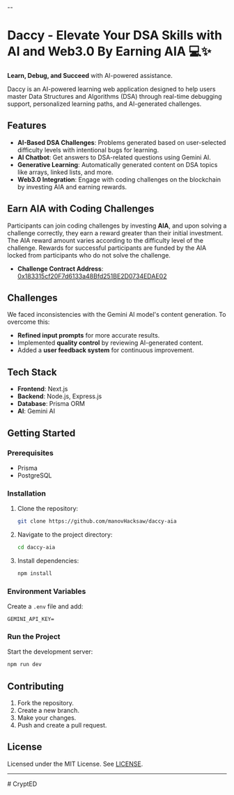--

# Daccy - Elevate Your DSA Skills with AI and Web3.0 By Earning AIA 💻✨

**Learn, Debug, and Succeed** with AI-powered assistance.

Daccy is an AI-powered learning web application designed to help users master Data Structures and Algorithms (DSA) through real-time debugging support, personalized learning paths, and AI-generated challenges.

## Features

- **AI-Based DSA Challenges**: Problems generated based on user-selected difficulty levels with intentional bugs for learning.
- **AI Chatbot**: Get answers to DSA-related questions using Gemini AI.
- **Generative Learning**: Automatically generated content on DSA topics like arrays, linked lists, and more.
- **Web3.0 Integration**: Engage with coding challenges on the blockchain by investing AIA and earning rewards.

## Earn AIA with Coding Challenges

Participants can join coding challenges by investing **AIA**, and upon solving a challenge correctly, they earn a reward greater than their initial investment. The AIA reward amount varies according to the difficulty level of the challenge. Rewards for successful participants are funded by the AIA locked from participants who do not solve the challenge.

- **Challenge Contract Address**: [0x183315cf20F7d6133a48Bfd251BE2D0734EDAE02](https://testnet.aiascan.com/address/0x183315cf20F7d6133a48Bfd251BE2D0734EDAE02)

## Challenges

We faced inconsistencies with the Gemini AI model's content generation. To overcome this:
- **Refined input prompts** for more accurate results.
- Implemented **quality control** by reviewing AI-generated content.
- Added a **user feedback system** for continuous improvement.

## Tech Stack

- **Frontend**: Next.js
- **Backend**: Node.js, Express.js
- **Database**: Prisma ORM
- **AI**: Gemini AI

## Getting Started

### Prerequisites

- Prisma
- PostgreSQL

### Installation

1. Clone the repository:
   ```bash
   git clone https://github.com/manovHacksaw/daccy-aia
   ```
2. Navigate to the project directory:
   ```bash
   cd daccy-aia
   ```
3. Install dependencies:
   ```bash
   npm install
   ```

### Environment Variables

Create a `.env` file and add:

```env
GEMINI_API_KEY=
```

### Run the Project

Start the development server:
```bash
npm run dev
```

## Contributing

1. Fork the repository.
2. Create a new branch.
3. Make your changes.
4. Push and create a pull request.

## License

Licensed under the MIT License. See [LICENSE](LICENSE).

---
#   C r y p t E D  
 